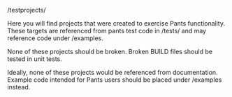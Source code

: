 /testprojects/

Here you will find projects that were created to exercise Pants functionality.
These targets are referenced from pants test code in /tests/ and may reference
code under /examples.

None of these projects should be broken. Broken BUILD files should be tested in
unit tests.

Ideally, none of these projects would be referenced from documentation.
Example code intended for Pants users should be placed under /examples instead.
